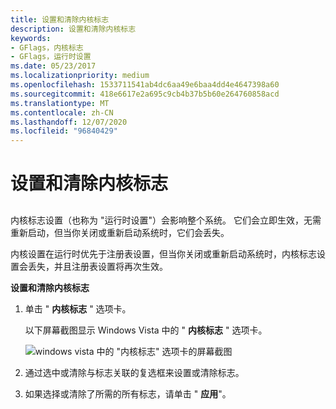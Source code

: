 ```yaml
---
title: 设置和清除内核标志
description: 设置和清除内核标志
keywords:
- GFlags，内核标志
- GFlags，运行时设置
ms.date: 05/23/2017
ms.localizationpriority: medium
ms.openlocfilehash: 1533711541ab4dc6aa49e6baa4dd4e4647398a60
ms.sourcegitcommit: 418e6617e2a695c9cb4b37b5b60e264760858acd
ms.translationtype: MT
ms.contentlocale: zh-CN
ms.lasthandoff: 12/07/2020
ms.locfileid: "96840429"
---
```

# <a name="setting-and-clearing-kernel-flags"></a>设置和清除内核标志


## <span id="ddk_setting_and_clearing_kernel_mode_flags_dtools"></span><span id="DDK_SETTING_AND_CLEARING_KERNEL_MODE_FLAGS_DTOOLS"></span>


内核标志设置（也称为 "运行时设置"）会影响整个系统。 它们会立即生效，无需重新启动，但当你关闭或重新启动系统时，它们会丢失。

内核设置在运行时优先于注册表设置，但当你关闭或重新启动系统时，内核标志设置会丢失，并且注册表设置将再次生效。

**设置和清除内核标志**

1.  单击 " **内核标志** " 选项卡。

    以下屏幕截图显示 Windows Vista 中的 " **内核标志** " 选项卡。

    ![windows vista 中的 "内核标志" 选项卡的屏幕截图 ](images/gflags-kernel.png)

2.  通过选中或清除与标志关联的复选框来设置或清除标志。

3.  如果选择或清除了所需的所有标志，请单击 " **应用**"。

 

 





